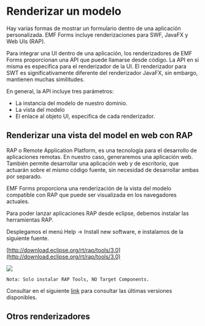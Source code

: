 # Renderizar un modelo

Hay varias formas de mostrar un formulario dentro de una aplicación personalizada. EMF Forms incluye renderizaciones para SWF, JavaFX y Web UIs (RAP).

Para integrar una UI dentro de una aplicación, los renderizadores de EMF Forms proporcionan una API que puede llamarse desde código. La API en si misma es especifica para el renderizador de la UI. El renderizador para SWT es significativamente diferente del renderizador JavaFX, sin embargo, mantienen muchas similitudes. 

En general, la API incluye tres parámetros:

- La instancia del modelo de nuestro dominio.
- La vista del modelo
- El enlace al objeto UI, especifica de cada renderizador.


## Renderizar una vista del model en web con RAP

RAP o Remote Application Platform, es una tecnología para el desarrollo de aplicaciones remotas. En nuestro caso, generaremos una aplicación web. También permite desarrollar una aplicación web y de escritorio, que actuarán sobre el mismo código fuente, sin necesidad de desarrollar ambas por separado.

EMF Forms proporciona una renderización de la vista del modelo compatible con RAP que puede ser visualizada en los navegadores actuales.

Para poder lanzar aplicaciones RAP desde eclipse, debemos instalar las herramientas RAP.

Desplegamos el menú Help -> Install new software, e instalamos de la siguiente fuente.

[http://download.eclipse.org/rt/rap/tools/3.0](http://download.eclipse.org/rt/rap/tools/3.0)

![](http://i.imgur.com/SubkQHr.jpg)

    Nota: Solo instalar RAP Tools, NO Target Components.

Consultar en el siguiente [link](https://www.eclipse.org/rap/downloads/) para consultar las últimas versiones disponibles.



    
## Otros renderizadores
